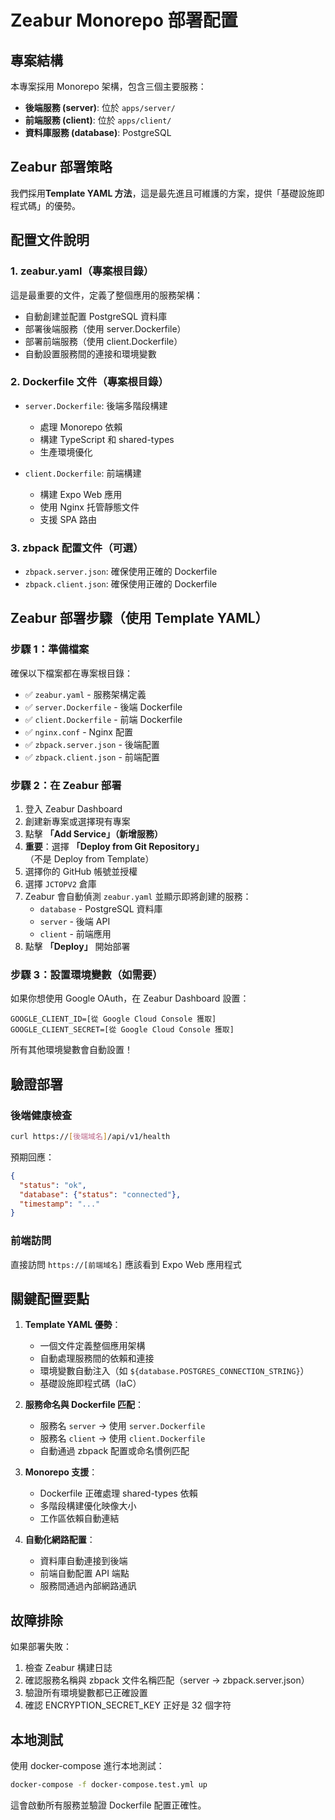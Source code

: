 # Zeabur Monorepo 部署配置

## 專案結構
本專案採用 Monorepo 架構，包含三個主要服務：
- **後端服務 (server)**: 位於 `apps/server/`
- **前端服務 (client)**: 位於 `apps/client/`
- **資料庫服務 (database)**: PostgreSQL

## Zeabur 部署策略
我們採用**Template YAML 方法**，這是最先進且可維護的方案，提供「基礎設施即程式碼」的優勢。

## 配置文件說明

### 1. zeabur.yaml（專案根目錄）
這是最重要的文件，定義了整個應用的服務架構：
- 自動創建並配置 PostgreSQL 資料庫
- 部署後端服務（使用 server.Dockerfile）
- 部署前端服務（使用 client.Dockerfile）
- 自動設置服務間的連接和環境變數

### 2. Dockerfile 文件（專案根目錄）
- `server.Dockerfile`: 後端多階段構建
  - 處理 Monorepo 依賴
  - 構建 TypeScript 和 shared-types
  - 生產環境優化
  
- `client.Dockerfile`: 前端構建
  - 構建 Expo Web 應用
  - 使用 Nginx 托管靜態文件
  - 支援 SPA 路由

### 3. zbpack 配置文件（可選）
- `zbpack.server.json`: 確保使用正確的 Dockerfile
- `zbpack.client.json`: 確保使用正確的 Dockerfile

## Zeabur 部署步驟（使用 Template YAML）

### 步驟 1：準備檔案
確保以下檔案都在專案根目錄：
- ✅ `zeabur.yaml` - 服務架構定義
- ✅ `server.Dockerfile` - 後端 Dockerfile
- ✅ `client.Dockerfile` - 前端 Dockerfile
- ✅ `nginx.conf` - Nginx 配置
- ✅ `zbpack.server.json` - 後端配置
- ✅ `zbpack.client.json` - 前端配置

### 步驟 2：在 Zeabur 部署
1. 登入 Zeabur Dashboard
2. 創建新專案或選擇現有專案
3. 點擊 **「Add Service」（新增服務）**
4. **重要**：選擇 **「Deploy from Git Repository」**（不是 Deploy from Template）
5. 選擇你的 GitHub 帳號並授權
6. 選擇 `JCTOPV2` 倉庫
7. Zeabur 會自動偵測 `zeabur.yaml` 並顯示即將創建的服務：
   - `database` - PostgreSQL 資料庫
   - `server` - 後端 API
   - `client` - 前端應用
8. 點擊 **「Deploy」** 開始部署

### 步驟 3：設置環境變數（如需要）
如果你想使用 Google OAuth，在 Zeabur Dashboard 設置：
```
GOOGLE_CLIENT_ID=[從 Google Cloud Console 獲取]
GOOGLE_CLIENT_SECRET=[從 Google Cloud Console 獲取]
```

所有其他環境變數會自動設置！

## 驗證部署

### 後端健康檢查
```bash
curl https://[後端域名]/api/v1/health
```
預期回應：
```json
{
  "status": "ok",
  "database": {"status": "connected"},
  "timestamp": "..."
}
```

### 前端訪問
直接訪問 `https://[前端域名]` 應該看到 Expo Web 應用程式

## 關鍵配置要點

1. **Template YAML 優勢**：
   - 一個文件定義整個應用架構
   - 自動處理服務間的依賴和連接
   - 環境變數自動注入（如 `${database.POSTGRES_CONNECTION_STRING}`）
   - 基礎設施即程式碼（IaC）

2. **服務命名與 Dockerfile 匹配**：
   - 服務名 `server` → 使用 `server.Dockerfile`
   - 服務名 `client` → 使用 `client.Dockerfile`
   - 自動通過 zbpack 配置或命名慣例匹配

3. **Monorepo 支援**：
   - Dockerfile 正確處理 shared-types 依賴
   - 多階段構建優化映像大小
   - 工作區依賴自動連結

4. **自動化網路配置**：
   - 資料庫自動連接到後端
   - 前端自動配置 API 端點
   - 服務間通過內部網路通訊

## 故障排除

如果部署失敗：
1. 檢查 Zeabur 構建日誌
2. 確認服務名稱與 zbpack 文件名稱匹配（server → zbpack.server.json）
3. 驗證所有環境變數都已正確設置
4. 確認 ENCRYPTION_SECRET_KEY 正好是 32 個字符

## 本地測試

使用 docker-compose 進行本地測試：
```bash
docker-compose -f docker-compose.test.yml up
```

這會啟動所有服務並驗證 Dockerfile 配置正確性。